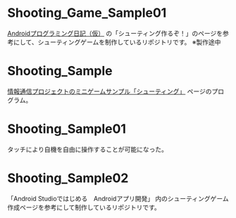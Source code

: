 # Shooting_Game_Sample01
[Androidプログラミング日記（仮）](http://androidn.hannnari.com/link200-shooting-4.html)
の「シューティング作るぞ！」のページを参考にして、シューティングゲームを制作しているリポジトリです。
※製作途中

# Shooting_Sample
[情報通信プロジェクトのミニゲームサンプル「シューティング」](http://edu.net.c.dendai.ac.jp/project/2017/2/index.xhtml)
ページのプログラム。

# Shooting_Sample01
タッチにより自機を自由に操作することが可能になった。

# Shooting_Sample02
「Android Studioではじめる　Androidアプリ開発」
内のシューティングゲーム作成ページを参考にして制作しているリポジトリです。
